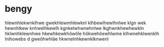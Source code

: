 # bengy
hlewnhlekwnklhwe
gwekhlewmhlewknl
klhbewlhewlhnlwe
klgn wek hewnhlkew
knhwelhkewlh
kgnkelwhwnehnlwe
lkghwnkhewhewkln
hklwnhklewnhwe
hkewhkewkhôwôle
hôkwehôewhlwme
klhwnehklwenklh
lnihowebs d
gweôhwhläe
hkwnelnhkewnklknwenl
